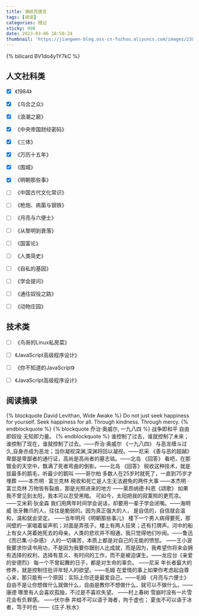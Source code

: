 ```yaml
---
title: 满纸荒唐言
tags: [阅读]
categories: 随记
sticky: 998
date: 2023-03-06 18:50:24
thumbnail: 'https://jiangwen-blog.oss-cn-fuzhou.aliyuncs.com/images/2387ae258a104923ad649dbb740b4f8b.webp'
---
```

<!-- B站视频卡片 -->
{% bilicard BV1do4y1Y7kC %}


## 人文社科类
- [x] 《1984》
- [x] 《乌合之众》
- [x] 《浪潮之巅》
- [x] 《中央帝国财经密码》
- [x] 《三体》
- [x] 《万历十五年》
- [x] 《围城》
- [x] 《明朝那些事》
- [ ] 《中国古代文化常识》
- [ ] 《枪炮、病菌与钢铁》
- [ ] 《月亮与六便士》
- [ ] 《从黎明到衰落》
- [ ] 《国富论》
- [ ] 《人类简史》
- [ ] 《自私的基因》
- [ ] 《学会提问》
- [ ] 《通往奴役之路》
- [ ] 《动物庄园》


## 技术类
- [ ] 《鸟哥的Linux私房菜》
- [ ] 《JavaScript高级程序设计》
- [ ] 《你不知道的JavaScript》
- [ ] 《JavaScript高级程序设计》


## 阅读摘录
{% blockquote David Levithan, Wide Awake %}
Do not just seek happiness for yourself. Seek happiness for all. Through kindness. Through mercy.
{% endblockquote %}
{% blockquote 乔治·奥威尔, 一九八四 %}
战争即和平 自由即奴役 无知即力量。
{% endblockquote %}
 谁控制了过去，谁就控制了未来；谁控制了现在，谁就控制了过去。——乔治·奥威尔 《一九八四》
与恶龙缠斗过久,自身亦成为恶龙；当你凝视深渊,深渊将回以凝视。——尼采 《善与恶的超越》
 卑鄙是卑鄙者的通行证，高尚是高尚者的墓志铭。——北岛 《回答》
看吧，在那镀金的天空中，飘满了死者弯曲的倒影。——北岛 《回答》
 税收这种技术，就是拔最多的鹅毛，听最少的鹅叫 	——哥尔柏
 多数人在25岁时就死了，一直到75岁才埋葬 	——本杰明 · 富兰克林
 税收和死亡是人生无法避免的两件大事 	——本杰明 · 富兰克林
万物皆有裂痕，那是光照进来的地方	——莱昂纳德·科恩《颂歌》
 如果我不曾见到太阳，我本可以忍受黑暗。
 可如今，太阳把我的寂寞照的更荒凉。	——艾米莉·狄金森
 我们用两年时间学会说话，却要用一辈子学会闭嘴。——海明威
 张牙舞爪的人，往往是脆弱的。因为真正强大的人，
 是自信的，自信就会温和，温和就会坚定。	——当年明月《明朝那些事儿》
 楼下一个男人病得要死，那间壁的一家唱着留声机；对面是弄孩子。楼上有两人狂笑；还有打牌声。河中的船上有女人哭着她死去的母亲。人类的悲欢并不相通，我只觉得他们吵闹。——鲁迅 《而已集·小杂感》
 人的一切痛苦，本质上都是对自己的无能的愤怒。	——王小波
 我要求你读书用功，不是因为我要你跟别人比成就，而是因为，我希望你将来会拥有选择的权利，选择有意义、有时间的工作，而不是被迫谋生。——龙应台《亲爱的安德烈》
 每一个不曾起舞的日子，都是对生命的辜负。	——尼采
 年长者最大的修养，就是控制住批评年轻人的欲望。——毛姆
 在爱情的事上如果你考虑起自尊心来，那只能有一个原因：实际上你还是最爱自己。——毛姆 《月亮与六便士》
 自由不是让你想做什么就做什么，自由是教你不想做什么，就可以不做什么。——康德
 哪里有人会喜欢孤独，不过是不喜欢失望。	——村上春树
 雪崩时没有一片雪花会有负罪感。    ——伏尔泰
 井蛙不可以语于海者，拘于虚也；
 夏虫不可以语于冰者，笃于时也  ——《庄子.秋水》